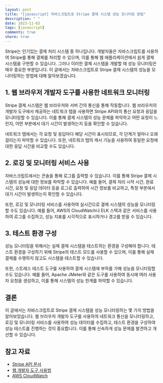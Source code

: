 ```yaml
---
layout: post
title: "[javascript] 자바스크립트로 Stripe 결제 시스템 성능 모니터링 방법"
description: " "
date: 2023-11-03
tags: [javascript]
comments: true
share: true
---
```


Stripe는 인기있는 결제 처리 시스템 중 하나입니다. 개발자들은 자바스크립트를 사용하여 Stripe를 통해 결제를 처리할 수 있으며, 이를 통해 웹 애플리케이션에서 쉽게 결제 시스템을 구현할 수 있습니다. 그러나 이러한 결제 시스템을 개발할 때 성능 모니터링은 매우 중요한 부분입니다. 이 글에서는 자바스크립트로 Stripe 결제 시스템의 성능을 모니터링하는 방법에 대해 알아보겠습니다.

## 1. 웹 브라우저 개발자 도구를 사용한 네트워크 모니터링

Stripe 결제 시스템은 웹 브라우저와 서버 간의 통신을 통해 작동합니다. 웹 브라우저의 개발자 도구에서 제공하는 네트워크 탭을 사용하면 Stripe API와의 통신 요청과 응답을 모니터링할 수 있습니다. 이를 통해 결제 시스템의 성능 문제를 파악하고 어떤 요청이 느린지, 어떤 부분에서 대기 시간이 발생하는지 등을 확인할 수 있습니다.

네트워크 탭에서는 각 요청 및 응답마다 해당 시간이 표시되므로, 각 단계가 얼마나 오래 걸리는지 파악할 수 있습니다. 또한, 네트워크 탭의 캐시 기능을 사용하여 동일한 요청에 대한 응답 시간을 비교할 수도 있습니다. 

## 2. 로깅 및 모니터링 서비스 사용

자바스크립트에서는 콘솔을 통해 로그를 출력할 수 있습니다. 이를 통해 Stripe 결제 시스템의 성능에 대한 정보를 파악할 수 있습니다. 예를 들어, 결제 처리 시작 시간, 완료 시간, 요청 및 응답 데이터 등을 로그로 출력하여 시간 정보를 비교하고, 특정 부분에서 대기 시간이 발생하는지 확인할 수 있습니다.

또한, 로깅 및 모니터링 서비스를 사용하여 실시간으로 결제 시스템의 성능을 모니터링할 수도 있습니다. 예를 들어, AWS의 CloudWatch나 ELK 스택과 같은 서비스를 사용하여 로그를 수집하고, 성능 지표를 시각적으로 표시하거나 경고를 받을 수 있습니다.

## 3. 테스트 환경 구성

성능 모니터링을 위해서는 실제 결제 시스템을 테스트하는 환경을 구성해야 합니다. 테스트 환경을 구성하기 위해 Stripe의 테스트 모드를 사용할 수 있으며, 이를 통해 실제 결제를 수행하지 않고도 시스템을 테스트할 수 있습니다.

또한, 스트레스 테스트 도구를 사용하여 결제 시스템에 부하를 가해 성능을 모니터링할 수도 있습니다. 예를 들어, Apache JMeter와 같은 도구를 사용하여 동시에 여러 사용자 요청을 생성하고, 이를 통해 시스템의 성능 한계를 파악할 수 있습니다.

## 결론

이 글에서는 자바스크립트로 Stripe 결제 시스템을 성능 모니터링하는 몇 가지 방법을 알아보았습니다. 웹 브라우저 개발자 도구를 사용하여 네트워크 통신을 모니터링하고, 로깅 및 모니터링 서비스를 사용하여 성능 데이터를 수집하고, 테스트 환경을 구성하여 성능 테스트를 진행하는 것이 중요합니다. 이를 통해 신속하게 성능 문제를 발견하고 개선할 수 있습니다.

## 참고 자료

- [Stripe API 문서](https://stripe.com/docs/api)
- [웹 개발자 도구 사용법](https://developer.chrome.com/docs/devtools/)
- [AWS CloudWatch](https://aws.amazon.com/cloudwatch/)